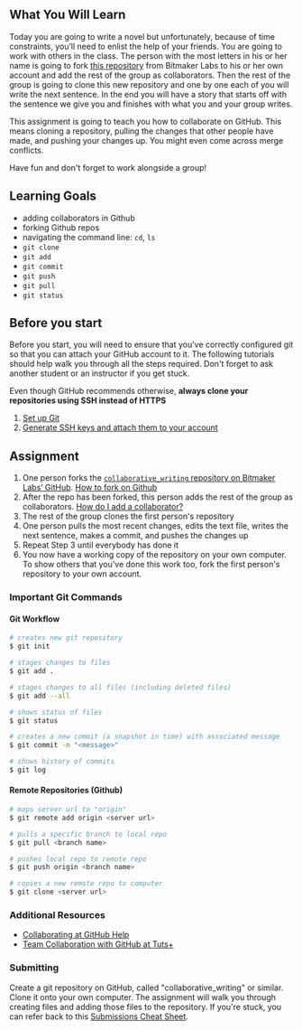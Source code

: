 ## What You Will Learn

Today you are going to write a novel but unfortunately, because of time constraints, you’ll need to enlist the help of your friends. You are going to work with others in the class. The person with the most letters in his or her name is going to fork [this repository](https://github.com/bitmakerlabs/collaborative_writing) from Bitmaker Labs to his or her own account and add the rest of the group as collaborators. Then the rest of the group is going to clone this new repository and one by one each of you will write the next sentence. In the end you will have a story that starts off with the sentence we give you and finishes with what you and your group writes.

This assignment is going to teach you how to collaborate on GitHub. This means cloning a repository, pulling the changes that other people have made, and pushing your changes up. You might even come across merge conflicts.

Have fun and don't forget to work alongside a group!

## Learning Goals
* adding collaborators in Github
* forking Github repos
* navigating the command line: `cd`, `ls`
* `git clone`
* `git add`
* `git commit`
* `git push`
* `git pull`
* `git status`

## Before you start

Before you start, you will need to ensure that you've correctly configured git so that you can attach your GitHub account to it. The following tutorials should help walk you through all the steps required. Don't forget to ask another student or an instructor if you get stuck.

Even though GitHub recommends otherwise, **always clone your repositories using SSH instead of HTTPS**

1. [Set up Git](https://help.github.com/articles/set-up-git#set-up-git)
2. [Generate SSH keys and attach them to your account](https://help.github.com/articles/generating-ssh-keys)

## Assignment

1. One person forks the [`collaborative_writing` repository on Bitmaker Labs’ GitHub](https://github.com/bitmakerlabs/collaborative_writing). [How to fork on Github](https://help.github.com/articles/fork-a-repo)
2. After the repo has been forked, this person adds the rest of the group as collaborators. [How do I add a collaborator?](https://help.github.com/articles/how-do-i-add-a-collaborator)
3. The rest of the group clones the first person's repository
4. One person pulls the most recent changes, edits the text file, writes the next sentence, makes a commit, and pushes the changes up
5. Repeat Step 3 until everybody has done it
6. You now have a working copy of the repository on your own computer. To show others that you’ve done this work too, fork the first person's repository to your own account.

### Important Git Commands

#### Git Workflow
```bash
# creates new git repository
$ git init

# stages changes to files
$ git add .

# stages changes to all files (including deleted files)
$ git add --all

# shows status of files
$ git status

# creates a new commit (a snapshot in time) with associated message
$ git commit -m "<message>"

# shows history of commits
$ git log
```

#### Remote Repositories (Github)
```bash
# maps server url to "origin"
$ git remote add origin <server url>

# pulls a specific branch to local repo
$ git pull <branch name>

# pushes local repo to remote repo
$ git push origin <branch name>

# copies a new remote repo to computer
$ git clone <server url>
```


### Additional Resources

* [Collaborating at GitHub Help](https://help.github.com/categories/63/articles)
* [Team Collaboration with GitHub at Tuts+](http://net.tutsplus.com/articles/general/team-collaboration-with-github/)

### Submitting
Create a git repository on GitHub, called "collaborative_writing" or similar. Clone it onto your own computer. The assignment will walk you through creating files and adding those files to the repository. If you're stuck, you can refer back to this [Submissions Cheat Sheet](https://github.com/bitmakerlabs/resources/blob/master/submitting_your_work.md).

